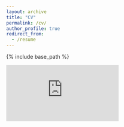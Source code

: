 ```yaml
---
layout: archive
title: "CV"
permalink: /cv/
author_profile: true
redirect_from:
  - /resume
---
```


{% include base_path %}

<embed src="https://matthew-hong.github.io//files/Matt_Hong_BU_Econ_CV.pdf" type="application/pdf"/>